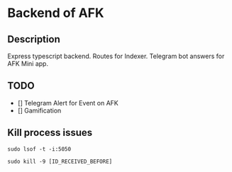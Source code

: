 # Backend of AFK

## Description
Express typescript backend.
Routes for Indexer.
Telegram bot answers for AFK Mini app.

## TODO

- [] Telegram Alert for Event on AFK
- [] Gamification

## Kill process issues
```
sudo lsof -t -i:5050

sudo kill -9 [ID_RECEIVED_BEFORE]
```